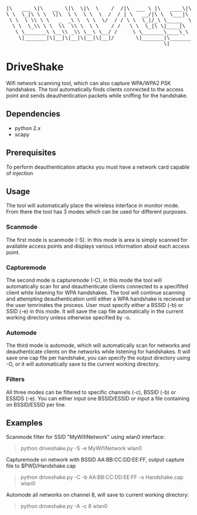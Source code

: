 <pre>
|\   ___ \|\   __  \|\  \|\  \    /  /|\  ___ \ |\   ____\|\  \|\  \|\   __  \|\  \|\  \ |\  ___ \     
\ \  \_|\ \ \  \|\  \ \  \ \  \  /  / | \   __/|\ \  \___|\ \  \\\  \ \  \|\  \ \  \/  /|\ \   __/|    
 \ \  \ \\ \ \   _  _\ \  \ \  \/  / / \ \  \_|/_\ \_____  \ \   __  \ \   __  \ \   ___  \ \  \_|/__  
  \ \  \_\\ \ \  \\  \\ \  \ \    / /   \ \  \_|\ \|____|\  \ \  \ \  \ \  \ \  \ \  \\ \  \ \  \_|\ \ 
   \ \_______\ \__\\ _\\ \__\ \__/ /     \ \_______\____\_\  \ \__\ \__\ \__\ \__\ \__\\ \__\ \_______\
    \|_______|\|__|\|__|\|__|\|__|/       \|_______|\_________\|__|\|__|\|__|\|__|\|__| \|__|\|_______|
                                                   \|_________|                                        
</pre>

# DriveShake

Wifi network scanning tool, which can also capture WPA/WPA2 PSK handshakes. The tool automatically finds clients connected to the access point and sends deauthentication packets while sniffing for the handshake.

## Dependencies

  - python 2.x
  - scapy
  

## Prerequisites

To perform deauthentication attacks you must have a network card capable of injection

## Usage

The tool will automatically place the wireless interface in monitor mode. From
there the tool has 3 modes which can be used for different purposes.

### Scanmode

The first mode is scanmode (-S). In this mode is area is simply scanned for available access points and displays various information about each access point.

### Capturemode
The second mode is capturemode (-C), in this mode the tool will automatically scan for and deauthenticate clients connected to a specififed client while listening for WPA handshakes. The tool will continue scanning and attempting deauthentication until either a WPA handshake is recieved or the user temrinates the process. User must specify either a BSSID (-b) or SSID (-e) in this mode. It will save the cap file automatically in the current working directory unless otherwise specified by -o.


### Automode
The third mode is automode, which will automatically scan for networks and deauthenticate clients on the networks while listening for handshakes. It will save one cap file per handshake, you can specify the output directory using -O, or it will automatically save to the current working directory.


### Filters
All three modes can be filtered to specific channels (-c), BSSID (-b) or ESSIDS (-e). You can either input one BSSID/ESSID or input a file containing on BSSID/ESSID per line. 


## Examples
  
Scanmode filter for SSID "MyWifiNetwork" using wlan0 interface:

> python driveshake.py -S -e MyWifiNetwork wlan0

Capturemode on network with BSSID AA:BB:CC:DD:EE:FF, output capture file to $PWD/Handshake.cap

> python driveshake.py -C -b AA:BB:CC:DD:EE:FF  -o Handshake.cap wlan0

Automode all networks on channel 8, will save to current working directory:

> python driveshake.py -A -c 8  wlan0




